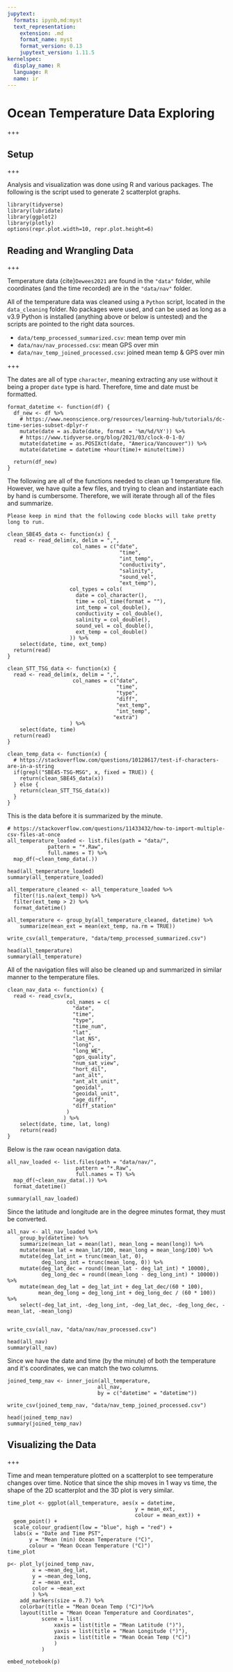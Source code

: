```yaml
---
jupytext:
  formats: ipynb,md:myst
  text_representation:
    extension: .md
    format_name: myst
    format_version: 0.13
    jupytext_version: 1.11.5
kernelspec:
  display_name: R
  language: R
  name: ir
---
```


# Ocean Temperature Data Exploring

+++

## Setup

+++

Analysis and visualization was done using R and various packages. The following is the script used to generate 2 scatterplot graphs.

```{code-cell} r
library(tidyverse)
library(lubridate) 
library(ggplot2)
library(plotly)
options(repr.plot.width=10, repr.plot.height=6)
```

## Reading and Wrangling Data

+++

Temperature data {cite}`Dewees2021` are found in the `"data"` folder, while coordinates (and the time recorded) are in the `"data/nav"` folder.

All of the temperature data was cleaned using a `Python` script, located in the `data_cleaning` folder. No packages were used, and can be used as long as a v3.9 Python is installed (anything above or below is untested) and the scripts are pointed to the right data sources.

- `data/temp_processed_summarized.csv`: mean temp over min
- `data/nav/nav_processed.csv`: mean GPS over min
- `data/nav_temp_joined_processed.csv`: joined mean temp & GPS over min

+++

The dates are all of type `character`, meaning extracting any use without it being a proper `date` type is hard. Therefore, time and date must be formatted.

```{code-cell} r
format_datetime <- function(df) {
  df_new <- df %>%
    # https://www.neonscience.org/resources/learning-hub/tutorials/dc-time-series-subset-dplyr-r
    mutate(date = as.Date(date, format = '%m/%d/%Y')) %>%
    # https://www.tidyverse.org/blog/2021/03/clock-0-1-0/
    mutate(datetime = as.POSIXct(date, "America/Vancouver")) %>%
    mutate(datetime = datetime +hour(time)+ minute(time))
  
  return(df_new)
}
```

The following are all of the functions needed to clean up 1 temperature file. However, we have quite a few files, and trying to clean and instantiate each by hand is cumbersome. Therefore, we will iterate through all of the files and summarize.

```{attention}
Please keep in mind that the following code blocks will take pretty long to run.
```

```{code-cell} r
clean_SBE45_data <- function(x) {
  read <- read_delim(x, delim = ",", 
                     col_names = c("date", 
                                    "time", 
                                    "int_temp", 
                                    "conductivity",
                                    "salinity",
                                    "sound_vel",
                                    "ext_temp"),
                    col_types = cols(
                      date = col_character(),
                      time = col_time(format = ""),
                      int_temp = col_double(),
                      conductivity = col_double(),
                      salinity = col_double(),
                      sound_vel = col_double(),
                      ext_temp = col_double()
                    )) %>%
    select(date, time, ext_temp)
  return(read)
}
```

```{code-cell} r
clean_STT_TSG_data <- function(x) {
  read <- read_delim(x, delim = ",",
                     col_names = c("date",
                                   "time",
                                   "type",
                                   "diff",
                                   "ext_temp",
                                   "int_temp",
                                  "extra")
                    ) %>%
    select(date, time)    
  return(read)
}
```

```{code-cell} r
clean_temp_data <- function(x) {
  # https://stackoverflow.com/questions/10128617/test-if-characters-are-in-a-string
  if(grepl("SBE45-TSG-MSG", x, fixed = TRUE)) {
    return(clean_SBE45_data(x))
  } else {
    return(clean_STT_TSG_data(x))
  }
}
```

This is the data before it is summarized by the minute.

```{code-cell} r
# https://stackoverflow.com/questions/11433432/how-to-import-multiple-csv-files-at-once
all_temperature_loaded <- list.files(path = "data/",
             pattern = "*.Raw",
             full.names = T) %>%
  map_df(~clean_temp_data(.))
```

```{code-cell} r
head(all_temperature_loaded)
summary(all_temperature_loaded)
```

```{code-cell} r
all_temperature_cleaned <- all_temperature_loaded %>%
  filter(!is.na(ext_temp)) %>%
  filter(ext_temp > 2) %>%
  format_datetime()

all_temperature <- group_by(all_temperature_cleaned, datetime) %>%
    summarize(mean_ext = mean(ext_temp, na.rm = TRUE))

write_csv(all_temperature, "data/temp_processed_summarized.csv")
```

```{code-cell} r
head(all_temperature)
summary(all_temperature)
```

All of the navigation files will also be cleaned up and summarized in similar manner to the temperature files.

```{code-cell} r
clean_nav_data <- function(x) {
  read <- read_csv(x, 
                   col_names = c(
                     "date",
                     "time",
                     "type",
                     "time_num",
                     "lat",
                     "lat_NS",
                     "long",
                     "long_WE",
                     "gps_quality",
                     "num_sat_view",
                     "hort_dil",
                     "ant_alt",
                     "ant_alt_unit",
                     "geoidal",
                     "geoidal_unit",
                     "age_diff",
                     "diff_station"
                   )
                  ) %>%
    select(date, time, lat, long)
    return(read)
}
```

Below is the raw ocean navigation data.

```{code-cell} r
all_nav_loaded <- list.files(path = "data/nav/",
                      pattern = "*.Raw",
                      full.names = T) %>%
  map_df(~clean_nav_data(.)) %>%
  format_datetime()
```

```{code-cell} r
summary(all_nav_loaded)
```

Since the latitude and longitude are in the degree minutes format, they must be converted.

```{code-cell} r
all_nav <- all_nav_loaded %>%
    group_by(datetime) %>%
    summarize(mean_lat = mean(lat), mean_long = mean(long)) %>%
    mutate(mean_lat = mean_lat/100, mean_long = mean_long/100) %>%
    mutate(deg_lat_int = trunc(mean_lat, 0),
           deg_long_int = trunc(mean_long, 0)) %>%
    mutate(deg_lat_dec = round((mean_lat - deg_lat_int) * 10000),
           deg_long_dec = round((mean_long - deg_long_int) * 10000)) %>%
    mutate(mean_deg_lat = deg_lat_int + deg_lat_dec/(60 * 100),
          mean_deg_long = deg_long_int + deg_long_dec / (60 * 100)) %>%
    select(-deg_lat_int, -deg_long_int, -deg_lat_dec, -deg_long_dec, -mean_lat, -mean_long)


write_csv(all_nav, "data/nav/nav_processed.csv")
```

```{code-cell} r
head(all_nav)
summary(all_nav)
```

Since we have the date and time (by the minute) of both the temperature and it's coordinates, we can match the two columns.

```{code-cell} r
joined_temp_nav <- inner_join(all_temperature, 
                             all_nav,
                             by = c("datetime" = "datetime"))

write_csv(joined_temp_nav, "data/nav_temp_joined_processed.csv")
```

```{code-cell} r
head(joined_temp_nav)
summary(joined_temp_nav)
```

## Visualizing the Data

+++

Time and mean temperature plotted on a scatterplot to see temperature changes over time. Notice that since the ship moves in 1 way vs time, the shape of the 2D scatterplot and the 3D plot is very similar.

```{code-cell} r
time_plot <- ggplot(all_temperature, aes(x = datetime, 
                                         y = mean_ext, 
                                         colour = mean_ext)) +
  geom_point() +
  scale_colour_gradient(low = "blue", high = "red") +
  labs(x = "Date and Time PST", 
       y = "Mean (min) Ocean Temperature (°C)",
       colour = "Mean Ocean Temperature (°C)")
time_plot
```

```{code-cell} r
p<- plot_ly(joined_temp_nav, 
        x = ~mean_deg_lat, 
        y = ~mean_deg_long,
        z = ~mean_ext,  
        color = ~mean_ext
        ) %>%
    add_markers(size = 0.7) %>% 
    colorbar(title = "Mean Ocean Temp (°C)")%>%
    layout(title = "Mean Ocean Temperature and Coordinates",
           scene = list(
               xaxis = list(title = "Mean Latitude (°)"),
               yaxis = list(title = "Mean Longitude (°)"),
               zaxis = list(title = "Mean Ocean Temp (°C)")
               )
           )
```

```{code-cell} r
embed_notebook(p)
```
